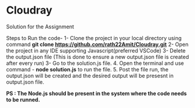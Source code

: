 # Cloudray
Solution for the Assignment

Steps to Run the code- 
1- Clone the project in your local directory using command **git clone https://github.com/rath22Amit/Cloudray.git**
2- Open the project in any IDE supporting Javascript(preferred VSCode) 
3- Delete the output.json file (This is done to ensure a new output.json file is created after every run)
3- Go to the solution.js file.
4. Open the terminal and use command - **node solution.js** to run the file.
5. Post the file run, the output.json will be created and the desired output will be presesnt in output.json file.

**PS : The Node.js should be present in the system where the code needs to be runned.**


